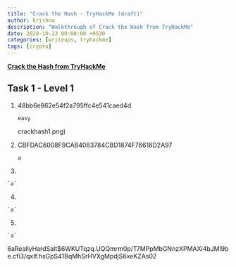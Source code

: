 ```yaml
---
title: "Crack the Hash - TryHackMe (draft)"
author: krishna
description: "Walkthrough of Crack the Hash from TryHackMe"
date: 2020-10-23 00:00:00 +0530
categories: [writeups, tryhackme]
tags: [crypto]
---
```


**[Crack the Hash from TryHackMe](https://tryhackme.com/room/crackthehash)**

## Task 1 - Level 1

1. 48bb6e862e54f2a795ffc4e541caed4d

	`easy`

	crackhash1.png)

2. CBFDAC6008F9CAB4083784CBD1874F76618D2A97

	`a`

3. 

	`a`

4. 

	`a`

5. 

	`a`

$6$aReallyHardSalt$6WKUTqzq.UQQmrm0p/T7MPpMbGNnzXPMAXi4bJMl9be.cfi3/qxIf.hsGpS41BqMhSrHVXgMpdjS6xeKZAs02